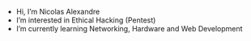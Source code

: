 - Hi, I’m Nicolas Alexandre 
- I’m interested in Ethical Hacking (Pentest)
- I’m currently learning Networking, Hardware and Web Development

<!---
NicolasAlexandreR/NicolasAlexandreR is a ✨ special ✨ repository because its `README.md` (this file) appears on your GitHub profile.
You can click the Preview link to take a look at your changes.
--->
